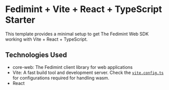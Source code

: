 # Fedimint + Vite + React + TypeScript Starter

This template provides a minimal setup to get The Fedimint Web SDK working with Vite + React + TypeScript.

## Technologies Used

- core-web: The Fedimint client library for web applications
- Vite: A fast build tool and development server. Check the [`vite.config.ts`](./vite.config.ts) for configurations required for handling wasm.
- React
